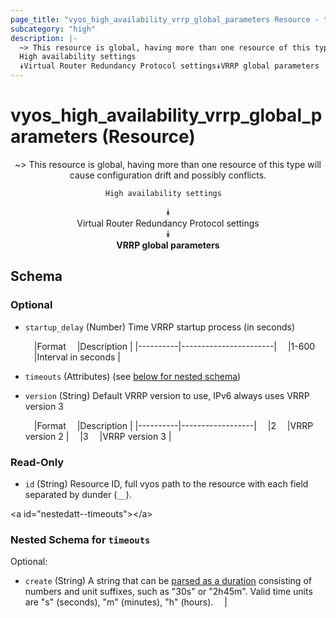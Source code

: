 ```yaml
---
page_title: "vyos_high_availability_vrrp_global_parameters Resource - terraform-provider-vyos"
subcategory: "high"
description: |-
  ~> This resource is global, having more than one resource of this type will cause configuration drift and possibly conflicts.
  High availability settings  
  ⯯Virtual Router Redundancy Protocol settings⯯VRRP global parameters
---
```


# vyos_high_availability_vrrp_global_parameters (Resource)
<center>

~> This resource is global, having more than one resource of this type will cause configuration drift and possibly conflicts.

	High availability settings  
⯯  
Virtual Router Redundancy Protocol settings  
⯯  
**VRRP global parameters**


</center>

## Schema

### Optional

- `startup_delay` (Number) Time VRRP startup process (in seconds)

    &emsp;|Format  &emsp;|Description          |
    |----------|-----------------------|
    &emsp;|1-600   &emsp;|Interval in seconds  |
- `timeouts` (Attributes) (see [below for nested schema](#nestedatt--timeouts))
- `version` (String) Default VRRP version to use, IPv6 always uses VRRP version 3

    &emsp;|Format  &emsp;|Description     |
    |----------|------------------|
    &emsp;|2       &emsp;|VRRP version 2  |
    &emsp;|3       &emsp;|VRRP version 3  |

### Read-Only

- `id` (String) Resource ID, full vyos path to the resource with each field separated by dunder (`__`).

&lt;a id=&#34;nestedatt--timeouts&#34;&gt;&lt;/a&gt;
### Nested Schema for `timeouts`

Optional:

- `create` (String) A string that can be [parsed as a duration](https://pkg.go.dev/time#ParseDuration) consisting of numbers and unit suffixes, such as &#34;30s&#34; or &#34;2h45m&#34;. Valid time units are &#34;s&#34; (seconds), &#34;m&#34; (minutes), &#34;h&#34; (hours).  &emsp;|
